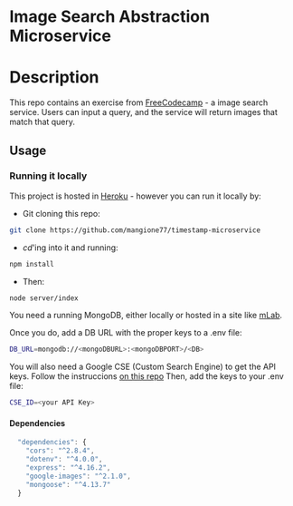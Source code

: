 Image Search Abstraction Microservice
======================

# Description

This repo contains an exercise from [FreeCodecamp](https://www.freecodecamp.org/challenges/image-search-abstraction-layer) - a image search service. Users can input a query, and the service will return images that match that query.  

## Usage


### Running it locally

This project is hosted in [Heroku](https://secret-shelf-27952.herokuapp.com/date) - however you can run it locally by:

- Git cloning this repo:
```bash
git clone https://github.com/mangione77/timestamp-microservice
```

- _cd_'ing into it and running:
```bash
npm install
```

- Then:
```bash
node server/index
```

You need a running MongoDB, either locally or hosted in a site like [mLab](www.mlab.com).

Once you do, add a DB URL with the proper keys to a .env file:

```bash
DB_URL=mongodb://<mongoDBURL>:<mongoDBPORT>/<DB>
```

You will also need a Google CSE (Custom Search Engine) to get the API keys. Follow the instruccions [on this repo](https://github.com/vadimdemedes/google-images)
Then, add the keys to your .env file:

```bash
CSE_ID=<your API Key>
```
#### Dependencies

```js
  "dependencies": {
    "cors": "^2.8.4",
    "dotenv": "^4.0.0",
    "express": "^4.16.2",
    "google-images": "^2.1.0",
    "mongoose": "^4.13.7"
  }
```
